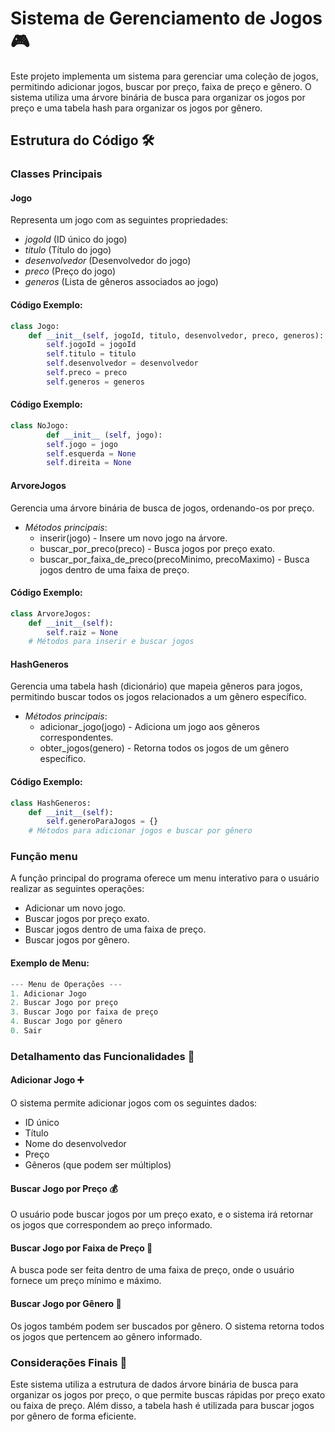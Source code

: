 
# Sistema de Gerenciamento de Jogos 🎮
Este projeto implementa um sistema para gerenciar uma coleção de jogos, permitindo adicionar jogos, buscar por preço, faixa de preço e gênero. O sistema utiliza uma árvore binária de busca para organizar os jogos por preço e uma tabela hash para organizar os jogos por gênero.

## Estrutura do Código 🛠
### Classes Principais
#### Jogo
Representa um jogo com as seguintes propriedades:
- *jogoId* (ID único do jogo)
- *titulo* (Título do jogo)
- *desenvolvedor* (Desenvolvedor do jogo)
- *preco* (Preço do jogo)
- *generos* (Lista de gêneros associados ao jogo)

#### Código Exemplo:
``` python
class Jogo:
    def __init__(self, jogoId, titulo, desenvolvedor, preco, generos):
        self.jogoId = jogoId
        self.titulo = titulo
        self.desenvolvedor = desenvolvedor
        self.preco = preco
        self.generos = generos
```
#### Código Exemplo:
``` python
class NoJogo:
        def __init__ (self, jogo):
        self.jogo = jogo
        self.esquerda = None
        self.direita = None
```

#### ArvoreJogos
Gerencia uma árvore binária de busca de jogos, ordenando-os por preço.
- *Métodos principais*:
  - inserir(jogo) - Insere um novo jogo na árvore.
  - buscar_por_preco(preco) - Busca jogos por preço exato.
  - buscar_por_faixa_de_preco(precoMinimo, precoMaximo) - Busca jogos dentro de uma faixa de preço.

#### Código Exemplo:
``` python
class ArvoreJogos:
    def __init__(self):
        self.raiz = None
    # Métodos para inserir e buscar jogos
```

#### HashGeneros
Gerencia uma tabela hash (dicionário) que mapeia gêneros para jogos, permitindo buscar todos os jogos relacionados a um gênero específico.
- *Métodos principais*:
  - adicionar_jogo(jogo) - Adiciona um jogo aos gêneros correspondentes.
  - obter_jogos(genero) - Retorna todos os jogos de um gênero específico.

#### Código Exemplo:
``` python
class HashGeneros:
    def __init__(self):
        self.generoParaJogos = {}
    # Métodos para adicionar jogos e buscar por gênero

```
### Função menu
A função principal do programa oferece um menu interativo para o usuário realizar as seguintes operações:
- Adicionar um novo jogo.
- Buscar jogos por preço exato.
- Buscar jogos dentro de uma faixa de preço.
- Buscar jogos por gênero.

#### Exemplo de Menu:
``` python
--- Menu de Operações ---
1. Adicionar Jogo
2. Buscar Jogo por preço
3. Buscar Jogo por faixa de preço
4. Buscar Jogo por gênero
0. Sair

```
### Detalhamento das Funcionalidades 📝
#### Adicionar Jogo ➕
O sistema permite adicionar jogos com os seguintes dados:
- ID único
- Título
- Nome do desenvolvedor
- Preço
- Gêneros (que podem ser múltiplos)

#### Buscar Jogo por Preço 💰
O usuário pode buscar jogos por um preço exato, e o sistema irá retornar os jogos que correspondem ao preço informado.

#### Buscar Jogo por Faixa de Preço 💸
A busca pode ser feita dentro de uma faixa de preço, onde o usuário fornece um preço mínimo e máximo.

#### Buscar Jogo por Gênero 🎯
Os jogos também podem ser buscados por gênero. O sistema retorna todos os jogos que pertencem ao gênero informado.

### Considerações Finais 🤖
Este sistema utiliza a estrutura de dados árvore binária de busca para organizar os jogos por preço, o que permite buscas rápidas por preço exato ou faixa de preço. Além disso, a tabela hash é utilizada para buscar jogos por gênero de forma eficiente.
